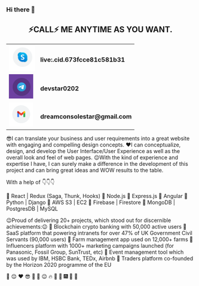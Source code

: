 ### Hi there 👋
<table align="center">
    <tbody>
        <tr>
            <h2 align="center">⚡️CALL⚡️ ME ANYTIME AS YOU WANT.</h2>
        </tr>
        <tr>
            <td width="70px" height ="70px">
                <a href="#Skype">
                    <img src="icon_skype.png" alt="Skype" style="width: 100%; border-collapse: collapse;">
                </a>
            </td>
            <td>
                <h3>live:.cid.673fcce81c581b31</h3>
            </td>
        </tr>
        <tr>
            <td width="70" height ="70">
                <a href="#Telegram">
                    <img src="icon_telegram.png" width="65" alt="Telegram" style="max-width: 100%;">
                </a>
            </td>
            <td>
                <h3>devstar0202</h3>
            </td>
        </tr>
        <tr>
            <td width="70" height ="70">
                <a href="#Gmail">
                    <img src="icon_gmail.png" width="65" height = "65" alt="Gmail" style="max-width: 100%;">
                </a>
            </td>
            <td>
                <h3>dreamconsolestar@gmail.com</h3>
            </td>
        </tr>
    </tbody>
</table>

😎I can translate your business and user requirements into a great website with engaging and compelling design concepts.
❤️I can conceptualize, design, and develop the User Interface/User Experience as well as the overall look and feel of web pages.
😌With the kind of experience and expertise I have, I can surely make a difference in the development of this project and can bring great ideas and WOW results to the table.

With a help of 👇👇👇

🌱 React | Redux (Saga, Thunk, Hooks)
🌱 Node.js
🌱 Express.js
🌱 Angular
🌱 Python | Django
🌱 AWS S3 | EC2
🌱 Firebase | Firestore
🌱 MongoDB | PostgresDB | MySQL

😉Proud of delivering 20+ projects, which stood out for discernible achievements:😉
📍 Blockchain crypto banking with 50,000 active users
📍 SaaS platform that powering intranets for over 47% of UK Government Civil Servants (90,000 users)
📍 Farm management app used on 12,000+ farms
📍 Influencers platform with 1000+ marketing campaigns launched (for Panasonic, Fossil Group, SunTrust, etc)
📍 Event management tool which was used by IBM, HSBC Bank, TEDx, Airbnb
📍 Traders platform co-founded by the Horizon 2020 programme of the EU

💪 😌 ❤️ 😎 🤘 🐴 😉 🔥 💃 🎅 🎆 🍒 🎉
